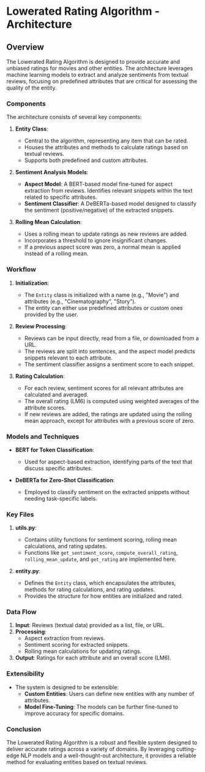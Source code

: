 
# Lowerated Rating Algorithm - Architecture

## Overview

The Lowerated Rating Algorithm is designed to provide accurate and unbiased ratings for movies and other entities. The architecture leverages machine learning models to extract and analyze sentiments from textual reviews, focusing on predefined attributes that are critical for assessing the quality of the entity.

### Components

The architecture consists of several key components:

1. **Entity Class**: 
   - Central to the algorithm, representing any item that can be rated.
   - Houses the attributes and methods to calculate ratings based on textual reviews.
   - Supports both predefined and custom attributes.

2. **Sentiment Analysis Models**:
   - **Aspect Model**: A BERT-based model fine-tuned for aspect extraction from reviews. Identifies relevant snippets within the text related to specific attributes.
   - **Sentiment Classifier**: A DeBERTa-based model designed to classify the sentiment (positive/negative) of the extracted snippets.

3. **Rolling Mean Calculation**:
   - Uses a rolling mean to update ratings as new reviews are added.
   - Incorporates a threshold to ignore insignificant changes.
   - If a previous aspect score was zero, a normal mean is applied instead of a rolling mean.

### Workflow

1. **Initialization**:
   - The `Entity` class is initialized with a name (e.g., "Movie") and attributes (e.g., "Cinematography", "Story").
   - The entity can either use predefined attributes or custom ones provided by the user.

2. **Review Processing**:
   - Reviews can be input directly, read from a file, or downloaded from a URL.
   - The reviews are split into sentences, and the aspect model predicts snippets relevant to each attribute.
   - The sentiment classifier assigns a sentiment score to each snippet.

3. **Rating Calculation**:
   - For each review, sentiment scores for all relevant attributes are calculated and averaged.
   - The overall rating (LM6) is computed using weighted averages of the attribute scores.
   - If new reviews are added, the ratings are updated using the rolling mean approach, except for attributes with a previous score of zero.

### Models and Techniques

- **BERT for Token Classification**:
  - Used for aspect-based extraction, identifying parts of the text that discuss specific attributes.
  
- **DeBERTa for Zero-Shot Classification**:
  - Employed to classify sentiment on the extracted snippets without needing task-specific labels.

### Key Files

1. **utils.py**:
   - Contains utility functions for sentiment scoring, rolling mean calculations, and rating updates.
   - Functions like `get_sentiment_score`, `compute_overall_rating`, `rolling_mean_update`, and `get_rating` are implemented here.

2. **entity.py**:
   - Defines the `Entity` class, which encapsulates the attributes, methods for rating calculations, and rating updates.
   - Provides the structure for how entities are initialized and rated.

### Data Flow

1. **Input**: Reviews (textual data) provided as a list, file, or URL.
2. **Processing**:
   - Aspect extraction from reviews.
   - Sentiment scoring for extracted snippets.
   - Rolling mean calculations for updating ratings.
3. **Output**: Ratings for each attribute and an overall score (LM6).

### Extensibility

- The system is designed to be extensible:
  - **Custom Entities**: Users can define new entities with any number of attributes.
  - **Model Fine-Tuning**: The models can be further fine-tuned to improve accuracy for specific domains.

### Conclusion

The Lowerated Rating Algorithm is a robust and flexible system designed to deliver accurate ratings across a variety of domains. By leveraging cutting-edge NLP models and a well-thought-out architecture, it provides a reliable method for evaluating entities based on textual reviews.
